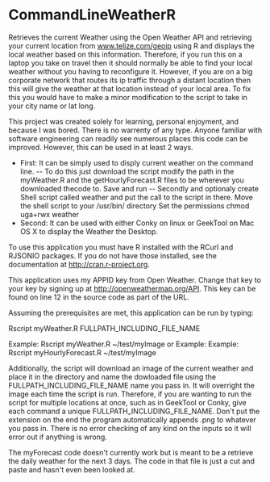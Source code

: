 CommandLineWeatherR
===================

Retrieves the current Weather using the Open Weather API and retrieving your current location from www.telize.com/geoip using R and displays the local weather based on this information. Therefore, if you run this on a laptop you take on travel then it should normally be able to find your local weather without you having to reconfigure it. However, if you are on a big corporate network that routes its ip traffic through a distant location then this will give the weather at that location instead of your local area. To fix this you would have to make a minor modification to the script to take in your city name or lat long. 

This project was created solely for learning, personal enjoyment, and because I was bored. There is no warrenty of any type. Anyone familiar with software engineering can readily see numerous places this code can be improved. However, this can be used in at least 2 ways.

- First: It can be simply used to disply current weather on the command line.
-- To do this just download the script modify the path in the myWeather.R and the getHourlyForecast.R files to be wherever you downloaded thecode to. Save and run
-- Secondly and optionaly create Shell script called weather and put the call to the script in there. Move the shell script to your /usr/bin/ directory Set the permissions chmod uga+rwx weather
- Second: It can be used with either Conky on linux or GeekTool on Mac OS X to display the Weather the Desktop.

To use this application you must have R installed with the RCurl and RJSONIO packages. If you do not have those installed, see the documentation at http://cran.r-project.org.

This application uses my APPID key from Open Weather. Change that key to your key by signing up at http://openweathermap.org/API. This key can be found on line 12 in the source code as part of the URL.

Assuming the prerequisites are met, this application can be run by typing:

Rscript myWeather.R FULLPATH_INCLUDING_FILE_NAME


Example: Rscript myWeather.R  ~/test/myImage
or
Example: Example: Rscript myHourlyForecast.R ~/test/myImage

Additionally, the script will download an image of the current weather and place it in the directory and name the dowloaded file using the FULLPATH_INCLUDING_FILE_NAME name you pass in. It will overright the image each time the script is run. Therefore, if you are wanting to run the script for multiple locations at once, such as in GeekTool or Conky, give each command a unique FULLPATH_INCLUDING_FILE_NAME. Don't put the extension on the end the program automatically appends .png to whatever you pass in. There is no error checking of any kind on the inputs so it will error out if anything is wrong.

The myForecast code doesn't currently work but is meant to be a retrieve the daily weather for the next 3 days.  The code in that file is just a cut and paste and hasn't even been looked at.
